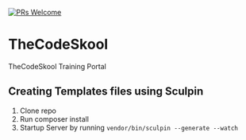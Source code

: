 [![PRs Welcome](https://img.shields.io/badge/PRs-welcome-brightgreen.svg?style=flat-square)](http://makeapullrequest.com)

# TheCodeSkool
TheCodeSkool Training Portal

## Creating Templates files using Sculpin
1. Clone repo
2. Run composer install
3. Startup Server by running ``vendor/bin/sculpin --generate --watch``
